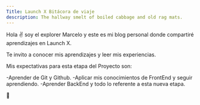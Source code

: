```yaml
---
Title: Launch X Bitácora de viaje
description: The hallway smelt of boiled cabbage and old rag mats.
---
```


Hola ✌️ soy el explorer Marcelo y este es mi blog personal donde compartiré aprendizajes en Launch X.

Te invito a conocer mis aprendizajes y leer mis experiencias.


Mis expectativas para esta etapa del Proyecto son:

-Aprender de Git y Github.
-Aplicar mis conocimientos de FrontEnd y seguir aprendiendo.
-Aprender BackEnd y todo lo referente a esta nueva etapa.

🚀

